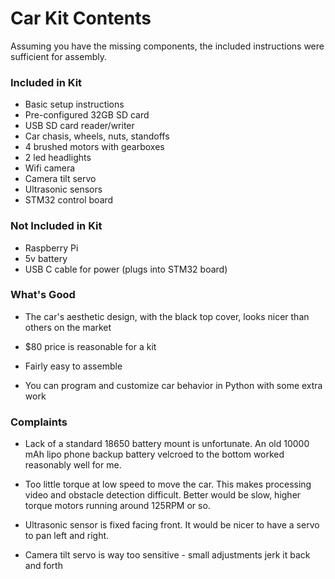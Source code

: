 # Car Kit Contents

Assuming you have the missing components, the included instructions were sufficient for assembly.

### Included in Kit

- Basic setup instructions
- Pre-configured 32GB SD card
- USB SD card reader/writer
- Car chasis, wheels, nuts, standoffs
- 4 brushed motors with gearboxes
- 2 led headlights
- Wifi camera
- Camera tilt servo
- Ultrasonic sensors
- STM32 control board

### Not Included in Kit

- Raspberry Pi
- 5v battery
- USB C cable for power (plugs into STM32 board)

### What's Good

- The car's aesthetic design, with the black top cover, looks nicer than others on the market

- $80 price is reasonable for a kit

- Fairly easy to assemble
  
- You can program and customize car behavior in Python with some extra work

### Complaints

- Lack of a standard 18650 battery mount is unfortunate. An old 10000 mAh lipo phone backup battery velcroed to the bottom worked reasonably well for me.

- Too little torque at low speed to move the car. This makes processing video and obstacle detection difficult. Better would be slow, higher torque motors running around 125RPM or so.

- Ultrasonic sensor is fixed facing front. It would be nicer to have a servo to pan left and right.

- Camera tilt servo is way too sensitive - small adjustments jerk it back and forth 
